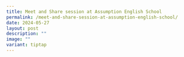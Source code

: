 ```yaml
---
title: Meet and Share session at Assumption English School
permalink: /meet-and-share-session-at-assumption-english-school/
date: 2024-05-27
layout: post
description: ""
image: ""
variant: tiptap
---
```

